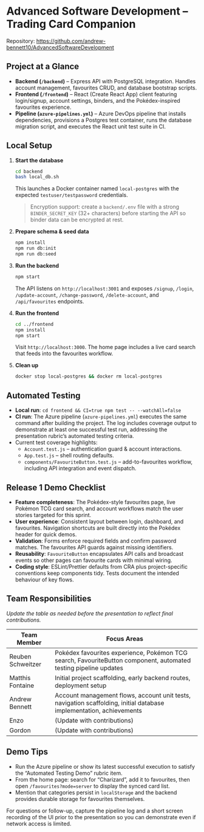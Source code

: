 # Advanced Software Development – Trading Card Companion

Repository: https://github.com/andrew-bennett10/AdvancedSoftwareDevelopment

## Project at a Glance
- **Backend (`/backend`)** – Express API with PostgreSQL integration. Handles account management, favourites CRUD, and database bootstrap scripts.
- **Frontend (`/frontend`)** – React (Create React App) client featuring login/signup, account settings, binders, and the Pokédex-inspired favourites experience.
- **Pipeline (`azure-pipelines.yml`)** – Azure DevOps pipeline that installs dependencies, provisions a Postgres test container, runs the database migration script, and executes the React unit test suite in CI.

## Local Setup
1. **Start the database**
   ```bash
   cd backend
   bash local_db.sh
   ```
   This launches a Docker container named `local-postgres` with the expected `testuser/testpassword` credentials.

   > Encryption support: create a `backend/.env` file with a strong `BINDER_SECRET_KEY` (32+ characters) before starting the API so binder data can be encrypted at rest.

2. **Prepare schema & seed data**
   ```bash
   npm install
   npm run db:init
   npm run db:seed
   ```

3. **Run the backend**
   ```bash
   npm start
   ```
   The API listens on `http://localhost:3001` and exposes `/signup`, `/login`, `/update-account`, `/change-password`, `/delete-account`, and `/api/favourites` endpoints.

4. **Run the frontend**
   ```bash
   cd ../frontend
   npm install
   npm start
   ```
   Visit `http://localhost:3000`. The home page includes a live card search that feeds into the favourites workflow.

5. **Clean up**
   ```bash
   docker stop local-postgres && docker rm local-postgres
   ```

## Automated Testing
- **Local run**: `cd frontend && CI=true npm test -- --watchAll=false`
- **CI run**: The Azure pipeline (`azure-pipelines.yml`) executes the same command after building the project. The log includes coverage output to demonstrate at least one successful test run, addressing the presentation rubric’s automated testing criteria.
- Current test coverage highlights:
  - `Account.test.js` – authentication guard & account interactions.
  - `App.test.js` – shell routing defaults.
  - `components/FavouriteButton.test.js` – add-to-favourites workflow, including API integration and event dispatch.

## Release 1 Demo Checklist
- **Feature completeness**: The Pokédex-style favourites page, live Pokémon TCG card search, and account workflows match the user stories targeted for this sprint.
- **User experience**: Consistent layout between login, dashboard, and favourites. Navigation shortcuts are built directly into the Pokédex header for quick demos.
- **Validation**: Forms enforce required fields and confirm password matches. The favourites API guards against missing identifiers.
- **Reusability**: `FavouriteButton` encapsulates API calls and broadcast events so other pages can favourite cards with minimal wiring.
- **Coding style**: ESLint/Prettier defaults from CRA plus project-specific conventions keep components tidy. Tests document the intended behaviour of key flows.

## Team Responsibilities
_Update the table as needed before the presentation to reflect final contributions._

| Team Member          | Focus Areas |
|----------------------|-------------|
| Reuben Schweitzer    | Pokédex favourites experience, Pokémon TCG search, FavouriteButton component, automated testing pipeline updates |
| Matthis Fontaine     | Initial project scaffolding, early backend routes, deployment setup |
| Andrew Bennett       | Account management flows, account unit tests, navigation scaffolding, initial database implementation, achievements |
| Enzo                 | (Update with contributions) |
| Gordon               | (Update with contributions) |

## Demo Tips
- Run the Azure pipeline or show its latest successful execution to satisfy the “Automated Testing Demo” rubric item.
- From the home page: search for “Charizard”, add it to favourites, then open `/favourites?mode=server` to display the synced card list.
- Mention that categories persist in `localStorage` and the backend provides durable storage for favourites themselves.

For questions or follow-up, capture the pipeline log and a short screen recording of the UI prior to the presentation so you can demonstrate even if network access is limited.
